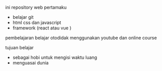 ini repository web pertamaku
- belajar git
- html css dan javascript
- framework (react atau vue )

pembelajaran
belajar otodidak menggunakan youtube dan online course

tujuan belajar
- sebagai hobi untuk mengisi waktu luang
- menguasai dunia
